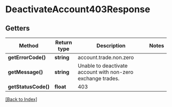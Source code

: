 # DeactivateAccount403Response

## Getters

Method | Return type | Description | Notes
------------ | ------------- | ------------- | -------------
**getErrorCode()** | **string** | account.trade.non.zero |
**getMessage()** | **string** | Unable to deactivate account with non-zero exchange trades. |
**getStatusCode()** | **float** | 403 |

[[Back to Index]](../index.md)
